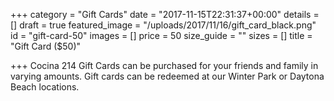 +++
category = "Gift Cards"
date = "2017-11-15T22:31:37+00:00"
details = []
draft = true
featured_image = "/uploads/2017/11/16/gift_card_black.png"
id = "gift-card-50"
images = []
price = 50
size_guide = ""
sizes = []
title = "Gift Card ($50)"

+++
Cocina 214 Gift Cards can be purchased for your friends and family in varying amounts. Gift cards can be redeemed at our Winter Park or Daytona Beach locations.